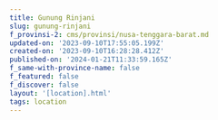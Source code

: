 ```yaml
---
title: Gunung Rinjani
slug: gunung-rinjani
f_provinsi-2: cms/provinsi/nusa-tenggara-barat.md
updated-on: '2023-09-10T17:55:05.199Z'
created-on: '2023-09-10T16:28:28.412Z'
published-on: '2024-01-21T11:33:59.165Z'
f_same-with-province-name: false
f_featured: false
f_discover: false
layout: '[location].html'
tags: location
---
```



